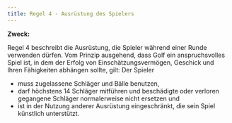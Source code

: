 ```yaml
---
title: Regel 4 - Ausrüstung des Spielers
---
```


**Zweck:**

Regel 4 beschreibt die Ausrüstung, die Spieler während einer Runde verwenden
dürfen. Vom Prinzip ausgehend, dass Golf ein anspruchsvolles Spiel ist, in
dem der Erfolg von Einschätzungsvermögen, Geschick und Ihren Fähigkeiten
abhängen sollte, gilt: Der Spieler

- muss zugelassene Schläger und Bälle benutzen,
- darf höchstens 14 Schläger mitführen und beschädigte oder verloren
  gegangene Schläger normalerweise nicht ersetzen und
- ist in der Nutzung anderer Ausrüstung eingeschränkt, die sein Spiel künstlich
  unterstützt.
